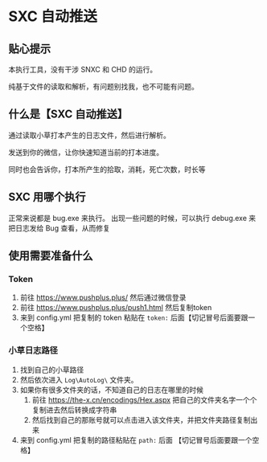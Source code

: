 # SXC 自动推送

## 贴心提示

本执行工具，没有干涉 SNXC 和 CHD 的运行。

纯基于文件的读取和解析，有问题别找我，也不可能有问题。

## 什么是【SXC 自动推送】

通过读取小草打本产生的日志文件，然后进行解析。

发送到你的微信，让你快速知道当前的打本进度。

同时也会告诉你，打本所产生的拾取，消耗，死亡次数，时长等

## SXC 用哪个执行

正常来说都是 bug.exe 来执行。
出现一些问题的时候，可以执行 debug.exe 来把日志发给 Bug 查看，从而修复

## 使用需要准备什么

### Token

1. 前往 https://www.pushplus.plus/ 然后通过微信登录
2. 前往 https://www.pushplus.plus/push1.html 然后复制token
3. 来到 config.yml 把复制的 token 粘贴在 `token:` 后面【切记冒号后面要跟一个空格】

### 小草日志路径

1. 找到自己的小草路径
2. 然后依次进入 `Log\AutoLog\` 文件夹。
3. 如果你有很多文件夹的话，不知道自己的日志在哪里的时候
    1. 前往 https://the-x.cn/encodings/Hex.aspx 把自己的文件夹名字一个个复制进去然后转换成字符串
    2. 然后找到自己的那账号就可以点击进入该文件夹，并把文件夹路径复制出来
4. 来到 config.yml 把复制的路径粘贴在 `path:` 后面 【切记冒号后面要跟一个空格】

